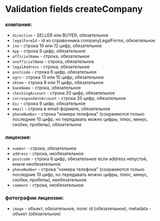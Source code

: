 # Validation fields createCompany

### компания:

- `direction` - SELLER или BUYER, обязательное
- `legalFormId` - id из справочника companyLegalForms, обязательное
- `inn` - строка 10 или 12 цифр, обязательное
- `kpp` - строка 9 цифр, обязательное
- `officialName` - строка, обязательное
- `unofficialName` - строка, обязательное
- `legalAddress` - строка, обязательное
- `postcode` - строка 6 цифр, обязательное
- `ogrn` - строка 13 или 15 цифр, обязательное
- `oktmo` - строка 8 или 11 цифр, обязательное
- `bankName` - строка, обязательное
- `checkingAccount` - строка 20 цифр, обязательное
- `correspondentAccount` - строка 20 цифр, обязательное
- `bic` - строка 9 цифр, обязательное
- `email` - строка в email-формате, обязательное
- `phoneNumber` - строка "номера телефона" (сохраняются только последние 10 цифр, но передавать можно цифры, плюс, минус, скобки, пробелы), обязательное

### лицензия:

- `number` - строка, обязательное
- `address` - строка, необязательное
- `postcode` - строка 6 цифр, обязательное если address непустой, иначе необязательное
- `phoneNumber` - строка "номера телефона" (сохраняются только последние 10 цифр, но передавать можно цифры, плюс, минус, скобки, пробелы), необязательное
- `comment` - строка, необязательное

### фотографии лицензии:

- `image` - объект, обязательное, поля: id (обязательное), metadata - объект (обязательное)
